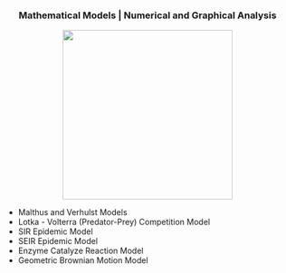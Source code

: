 ### <div align="center"> Mathematical Models | Numerical and Graphical Analysis 

<div id="header" align="center">
  <img src="http://i.imgur.com/FoOkq5B.gif" width="300"/>
</div>

* Malthus and Verhulst Models 
* Lotka - Volterra (Predator-Prey) Competition Model
* SIR Epidemic Model
* SEIR Epidemic Model
* Enzyme Catalyze Reaction Model
* Geometric Brownian Motion Model



